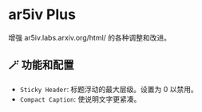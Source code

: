 # ar5iv Plus

增强 ar5iv.labs.arxiv.org/html/ 的各种调整和改进。

## 🪄 功能和配置

- `Sticky Header`: 标题浮动的最大层级。设置为 0 以禁用。
- `Compact Caption`: 使说明文字更紧凑。
